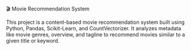 🎬 Movie Recommendation System

This project is a content-based movie recommendation system built using Python, Pandas, Scikit-Learn, and CountVectorizer. It analyzes metadata like movie genres, overview, and tagline to recommend movies similar to a given title or keyword.
